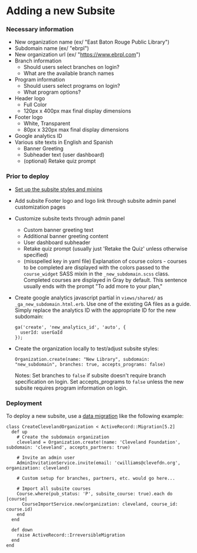 # Adding a new Subsite

### Necessary information

- New organization name (ex/ "East Baton Rouge Public Library")
- Subdomain name (ex/ "ebrpl")
- New organization url (ex/ "https://www.ebrpl.com")
- Branch information
  - Should users select branches on login?
  - What are the available branch names
- Program information
  - Should users select programs on login?
  - What program options?
- Header logo
  - Full Color
  - 120px x 400px max final display dimensions
- Footer logo
  - White, Transparent
  - 80px x 320px max final display dimensions
- Google analytics ID
- Various site texts in English and Spanish
  - Banner Greeting
  - Subheader text (user dashboard)
  - (optional) Retake quiz prompt

### Prior to deploy

- [Set up the subsite styles and mixins](subsite_styles.md)

- Add subsite Footer logo and logo link through subsite admin panel customization pages

- Customize subsite texts through admin panel

  - Custom banner greeting text
  - Additional banner greeting content
  - User dashboard subheader
  - Retake quiz prompt (usually just 'Retake the Quiz' unless otherwise specified)
  - (misspelled key in yaml file) Explanation of course colors - courses to be completed are displayed with the colors passed to the `course_widget` SASS mixin in the `_new_subdomain.scss` class. Completed courses are displayed in Gray by default. This sentence usually ends with the prompt "To add more to your plan,"

- Create google analytics javascript partial in `views/shared/` as `_ga_new_subdomain.html.erb`. Use one of the existing GA files as a guide. Simply replace the analytics ID with the appropriate ID for the new subdomain:

  ```
  ga('create', 'new_analytics_id', 'auto', {
    userId: userGaId
  });
  ```

- Create the organization locally to test/adjust subsite styles:

  ```
  Organization.create(name: "New Library", subdomain: "new_subdomain", branches: true, accepts_programs: false)
  ```

  Notes: Set branches to `false` if subsite doesn't require branch specification on login. Set accepts_programs to `false` unless the new subsite requires program information on login.

### Deployment

To deploy a new subsite, use a [data migration](https://github.com/ilyakatz/data-migrate) like the following example:

```
class CreateClevelandOrganization < ActiveRecord::Migration[5.2]
  def up
    # Create the subdomain organization
    cleveland = Organization.create!(name: 'Cleveland Foundation', subdomain: 'cleveland', accepts_partners: true)

    # Invite an admin user
    AdminInvitationService.invite(email: 'cwilliams@clevefdn.org', organization: cleveland)

    # Custom setup for branches, partners, etc. would go here...

    # Import all subsite courses
    Course.where(pub_status: 'P', subsite_course: true).each do |course|
      CourseImportService.new(organization: cleveland, course_id: course.id)
    end
  end

  def down
    raise ActiveRecord::IrreversibleMigration
  end
end
```
